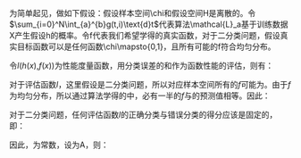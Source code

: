 为简单起见，做如下假设：假设样本空间\chi和假设空间H是离散的。令$\sum_{i=0}^N\int_{a}^{b}g(t,i)\text{d}t$代表算法\mathcal{L}_a基于训练数据X产生假设h的概率。令f代表我们希望学得的真实函数，对于二分类问题，假设真实目标函数可以是任何函数\chi\mapsto{0,1}，且所有可能的f符合均匀分布。

令*l*(*h*(*x*),*f*(*x*))为性能度量函数，用分类误差的和作为函数性能的评估，则有：

对于评估函数*l*，这里假设是二分类问题，所以对应样本空间所有的*f*可能为。由于*f*为均匀分布，所以通过算法学得的中，必有一半的*f*与的预测值相等。因此：

对于二分类问题，任何评估函数*l*的正确分类与错误分类的得分应该是固定的，即：

因此，为常数，设为A，则：
